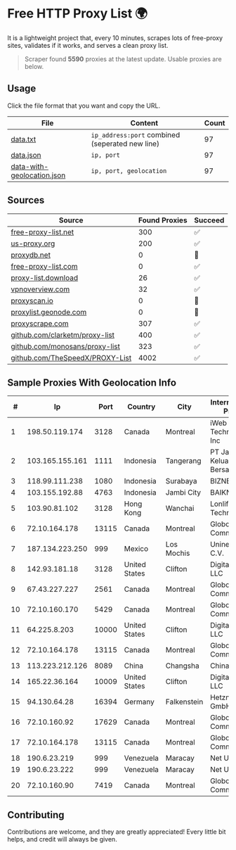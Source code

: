
# Free HTTP Proxy List 🌍

It is a lightweight project that, every 10 minutes, scrapes lots of free-proxy sites, validates if it works, and serves a clean proxy list.


> Scraper found **5590** proxies at the latest update. Usable proxies are below.

## Usage

Click the file format that you want and copy the URL.


|File|Content|Count|
|----|-------|-----|
|[data.txt](https://raw.githubusercontent.com/themiralay/Proxy-List-World/master/data.txt)|`ip_address:port` combined (seperated new line)|97|
|[data.json](https://raw.githubusercontent.com/themiralay/Proxy-List-World/master/data.json)|`ip, port`|97|
|[data-with-geolocation.json](https://raw.githubusercontent.com/themiralay/Proxy-List-World/master/data-with-geolocation.json)|`ip, port, geolocation`|97|

## Sources

|Source|Found Proxies|Succeed|
|------|-------------|-------|
|[free-proxy-list.net](https://free-proxy-list.net)|300|✅|
|[us-proxy.org](https://www.us-proxy.org)|200|✅|
|[proxydb.net](http://proxydb.net)|0|🚫|
|[free-proxy-list.com](https://free-proxy-list.com/?page=&port=&type%5B%5D=http&type%5B%5D=https&up_time=0&search=Search)|0|✅|
|[proxy-list.download](https://www.proxy-list.download/HTTP)|26|✅|
|[vpnoverview.com](https://vpnoverview.com/privacy/anonymous-browsing/free-proxy-servers)|32|✅|
|[proxyscan.io](https://www.proxyscan.io)|0|🚫|
|[proxylist.geonode.com](https://proxylist.geonode.com/api/proxy-list?limit=300&page=1&sort_by=lastChecked&sort_type=desc&protocols=http,https)|0|🚫|
|[proxyscrape.com](https://api.proxyscrape.com/v2/?request=displayproxies&protocol=http&timeout=10000&country=all&ssl=all&anonymity=all)|307|✅|
|[github.com/clarketm/proxy-list](https://raw.githubusercontent.com/clarketm/proxy-list/master/proxy-list-raw.txt)|400|✅|
|[github.com/monosans/proxy-list](https://raw.githubusercontent.com/monosans/proxy-list/main/proxies/http.txt)|323|✅|
|[github.com/TheSpeedX/PROXY-List](https://raw.githubusercontent.com/TheSpeedX/PROXY-List/master/http.txt)|4002|✅|


## Sample Proxies With Geolocation Info

|#|Ip|Port|Country|City|Internet Service Provider|
|-|--|----|-------|----|-------------------------|
|1|198.50.119.174|3128|Canada|Montreal|iWeb Technologies Inc|
|2|103.165.155.161|1111|Indonesia|Tangerang|PT Jaringan Keluarga Bersama|
|3|118.99.111.238|1080|Indonesia|Surabaya|BIZNET|
|4|103.155.192.88|4763|Indonesia|Jambi City|BAIKNET|
|5|103.90.81.102|3128|Hong Kong|Wanchai|Lonlife Technology Co.|
|6|72.10.164.178|13115|Canada|Montreal|GloboTech Communications|
|7|187.134.223.250|999|Mexico|Los Mochis|Uninet S.A. de C.V.|
|8|142.93.181.18|3128|United States|Clifton|DigitalOcean, LLC|
|9|67.43.227.227|2561|Canada|Montreal|GloboTech Communications|
|10|72.10.160.170|5429|Canada|Montreal|GloboTech Communications|
|11|64.225.8.203|10000|United States|Clifton|DigitalOcean, LLC|
|12|72.10.164.178|13115|Canada|Montreal|GloboTech Communications|
|13|113.223.212.126|8089|China|Changsha|Chinanet|
|14|165.22.36.164|10009|United States|Clifton|DigitalOcean, LLC|
|15|94.130.64.28|16394|Germany|Falkenstein|Hetzner Online GmbH|
|16|72.10.160.92|17629|Canada|Montreal|GloboTech Communications|
|17|72.10.164.178|13115|Canada|Montreal|GloboTech Communications|
|18|190.6.23.219|999|Venezuela|Maracay|Net Uno|
|19|190.6.23.222|999|Venezuela|Maracay|Net Uno|
|20|72.10.160.90|7419|Canada|Montreal|GloboTech Communications|



## Contributing

Contributions are welcome, and they are greatly appreciated! Every
little bit helps, and credit will always be given.

